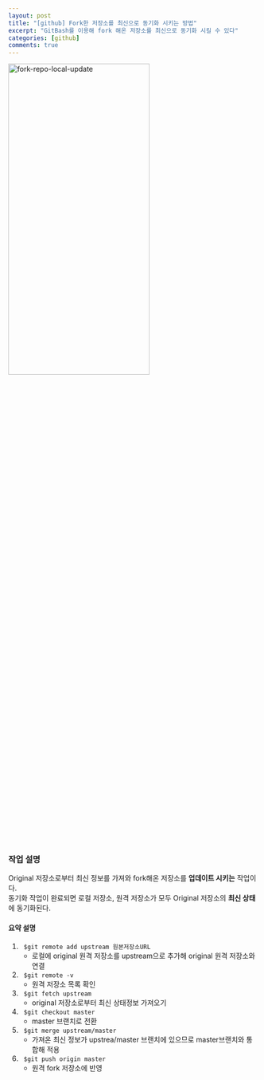 ```yaml
---
layout: post
title: "[github] Fork한 저장소를 최신으로 동기화 시키는 방법"
excerpt: "GitBash를 이용해 fork 해온 저장소를 최신으로 동기화 시킬 수 있다"
categories: [github]
comments: true
---
```


<!-- ![img load fail](/img/fork_repository_update.png) -->
<img src='{{ "/img/fork_repository_update.png" | relative_url }}' alt="fork-repo-local-update" width="75%" height="40%">

### 작업 설명
Original 저장소로부터 최신 정보를 가져와 fork해온 저장소를 **업데이트 시키는** 작업이다.<br>
동기화 작업이 완료되면 로컬 저장소, 원격 저장소가 모두 Original 저장소의 **최신 상태**에 동기화된다.

#### 요약 설명
1. <code> $git remote add upstream 원본저장소URL </code>
    - 로컬에 original 원격 저장소를 upstream으로 추가해 original 원격 저장소와 연결
2. <code> $git remote -v </code>
    - 원격 저장소 목록 확인
3. <code> $git fetch upstream </code>
    - original 저장소로부터 최신 상태정보 가져오기
4. <code> $git checkout master </code>
    - master 브랜치로 전환
5. <code> $git merge upstream/master </code>
    - 가져온 최신 정보가 upstrea/master 브랜치에 있으므로 master브랜치와 통합해 적용
6. <code> $git push origin master </code>
    - 원격 fork 저장소에 반영
